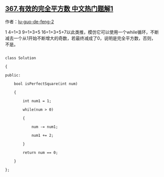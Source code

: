 ## [367.有效的完全平方数 中文热门题解1](https://leetcode.cn/problems/valid-perfect-square/solutions/100000/zhi-xing-yong-shi-0-ms-zai-suo-you-c-ti-jiao-zh-44)

作者：[lu-guo-de-feng-2](https://leetcode.cn/u/lu-guo-de-feng-2)

1 4=1+3 9=1+3+5 16=1+3+5+7以此类推，模仿它可以使用一个while循环，不断减去一个从1开始不断增大的奇数，若最终减成了0，说明是完全平方数，否则，不是。
```
class Solution 
{
public:
    bool isPerfectSquare(int num) 
    {
        int num1 = 1;
        while(num > 0) 
        {
            num -= num1;
            num1 += 2;
        }
        return num == 0;
    }
};
```
